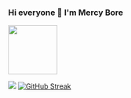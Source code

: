 ### Hi everyone 👋 I'm Mercy Bore
<a href="URL_REDIRECT" target="blank"><img align="center" src="https://i.gifer.com/7LIp.gif" height="100" /></a>


<!--
**macc254/macc254** is a ✨ _special_ ✨ repository because its `README.md` (this file) appears on your GitHub profile.

Here are some ideas to get you started:

- 🔭 I’m currently working on ...
- 🌱 I’m currently learning ...
- 👯 I’m looking to collaborate on ...
- 🤔 I’m looking for help with ...
- 💬 Ask me about ...
- 📫 How to reach me: ...
- 😄 Pronouns: ...
- ⚡ Fun fact: ...
-->
[![](https://raw.githubusercontent.com/macc254/macc254/main/chat.svg?token=AAABPWFQB3UQVH67GAPKNRLAXLBQG)](https://twitter.com/@mercybore3)
[![GitHub Streak](https://github-readme-streak-stats.herokuapp.com?user=macc254&theme=jolly&date_format=M%20j%5B%2C%20Y%5D)](https://git.io/streak-stats)
